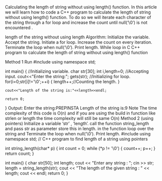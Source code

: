 Calculating the length of string without using length() function.
In this article we will learn how to code a C++ program to calculate the length of string without using length() function. To do so we will iterate each character of the string through a for loop and increase the count until null(‘\0’) is not encountered .

length of the string without using length
Algorithm:
Initialize the variable.
Accept the string.
Initiate a for loop.
Increase the count on every iteration. 
Terminate the loop when null(‘\0’).
Print length.
While loop in C
C++ program to calculate the length of string without using length() function
 

Method 1
Run
#include <iostream>
using namespace std;
 
int main()
{
        //Initializing variable.
	char str[30];
	int i,length=0;
	//Accepting input.
	cout<<"Enter the string:";
	gets(str);
	//Initializing for loop.
	for(i=0;str[i]!='\0';++i)
	{
	length++;//Counting the length.
	}
	
	cout<<"Length of the string is:"<<length<<endl;
 
	return 0;
}
Output:
Enter the string:PREPINSTA
Length of the string is:9
Note
The time complexity of this code is O(n) and if you are using the build in function like strlen or length the time complexity will still be same O(n)
Method 2 (using pointers)
Initialize a variable ‘str’ , ‘length’.
call the function string_length and pass str as parameter store this in length.
in the function loop over the string and Terminate the loop when null(‘\0’).
Print length.
#include <iostream>
using namespace std;
// C++ program to find length of a string using pointers

int string_length(char* p) {
    int count = 0;
    while (*p != '\0') {
        count++;
        p++;
    }
    return count;
}

int main() {
    char str[50];
    int length;
    cout << "Enter any string : ";
    cin >> str;
    length = string_length(str);
    cout << "The length of the given string : " << length;
    cout << endl;
    return 0;
}
